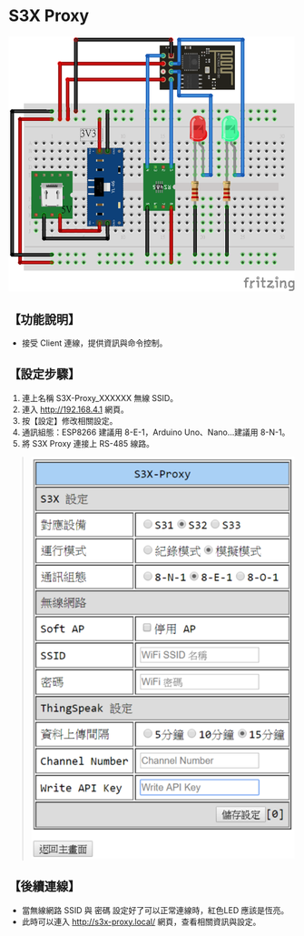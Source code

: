 S3X Proxy
=========

![S3X Proxy](S3X_Proxy.png)

【功能說明】
-----------
* 接受 Client 連線，提供資訊與命令控制。

【設定步驟】
-----------
1. 連上名稱 S3X-Proxy_XXXXXX 無線 SSID。
2. 連入 http://192.168.4.1 網頁。
3. 按【設定】修改相關設定。
4. 通訊組態：ESP8266 建議用 8-E-1，Arduino Uno、Nano...建議用 8-N-1。
5. 將 S3X Proxy 連接上 RS-485 線路。
> ![S3X_Proxy-設定](S3X_Proxy-設定.png)

【後續連線】
-----------
* 當無線網路 SSID 與 密碼 設定好了可以正常連線時，紅色LED 應該是恆亮。
* 此時可以連入 http://s3x-proxy.local/ 網頁，查看相關資訊與設定。
